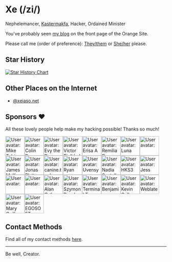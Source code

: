 # Xe (/zi/)

Nephelemancer, [Kastermakfa](https://xeiaso.net/blog/practical-kasmakfa-2019-04-21), Hacker, Ordained Minister

You've probably seen [my blog](https://xeiaso.net/blog) on the front page of the Orange Site.

Please call me (order of preference): [They/them](http://pronouns.within.lgbt/they) or [She/her](http://pronouns.within.lgbt/she) please.

## Star History

[![Star History Chart](https://api.star-history.com/svg?repos=Xe/site,Xe/x,Xe/when-then-zen,Xe/xess&type=Timeline)](https://star-history.com/#Xe/site&Xe/waifud&Xe/x&Xe/when-then-zen&Xe/xess&TecharoHQ/anubis&Timeline)

## Other Places on the Internet

- [@xeiaso.net](https://bsky.app/profile/xeiaso.net)

## Sponsors ❤️

All these lovely people help make my hacking possible! Thanks so much!

<!-- sponsors --><a href="https://github.com/mjtobias"><img src="https:&#x2F;&#x2F;github.com&#x2F;mjtobias.png" width="60px" alt="User avatar: Mike Tobias" /></a><a href="https://github.com/colindean"><img src="https:&#x2F;&#x2F;github.com&#x2F;colindean.png" width="60px" alt="User avatar: Colin Dean" /></a><a href="https://github.com/evysgarden"><img src="https:&#x2F;&#x2F;github.com&#x2F;evysgarden.png" width="60px" alt="User avatar: Evy the Demon" /></a><a href="https://github.com/victorb"><img src="https:&#x2F;&#x2F;github.com&#x2F;victorb.png" width="60px" alt="User avatar: Victor Bjelkholm" /></a><a href="https://github.com/Erisa"><img src="https:&#x2F;&#x2F;github.com&#x2F;Erisa.png" width="60px" alt="User avatar: Erisa A" /></a><a href="https://github.com/prettysunflower"><img src="https:&#x2F;&#x2F;github.com&#x2F;prettysunflower.png" width="60px" alt="User avatar: Remilia Da Costa Faro" /></a><a href="https://github.com/LunNova"><img src="https:&#x2F;&#x2F;github.com&#x2F;LunNova.png" width="60px" alt="User avatar: Luna" /></a><a href="https://github.com/Techcable"><img src="https:&#x2F;&#x2F;github.com&#x2F;Techcable.png" width="60px" alt="User avatar: " /></a><a href="https://github.com/autumn-mck"><img src="https:&#x2F;&#x2F;github.com&#x2F;autumn-mck.png" width="60px" alt="User avatar: James McKee" /></a><a href="https://github.com/jplatte"><img src="https:&#x2F;&#x2F;github.com&#x2F;jplatte.png" width="60px" alt="User avatar: Jonas Platte" /></a><a href="https://github.com/caninetools"><img src="https:&#x2F;&#x2F;github.com&#x2F;caninetools.png" width="60px" alt="User avatar: canine.tools" /></a><a href="https://github.com/RyanSquared"><img src="https:&#x2F;&#x2F;github.com&#x2F;RyanSquared.png" width="60px" alt="User avatar: Ryan" /></a><a href="https://github.com/uvensys"><img src="https:&#x2F;&#x2F;github.com&#x2F;uvensys.png" width="60px" alt="User avatar: Uvensys" /></a><a href="https://github.com/nadiamoe"><img src="https:&#x2F;&#x2F;github.com&#x2F;nadiamoe.png" width="60px" alt="User avatar: Nadia Santalla" /></a><a href="https://github.com/HKS3"><img src="https:&#x2F;&#x2F;github.com&#x2F;HKS3.png" width="60px" alt="User avatar: HKS3" /></a><a href="https://github.com/Jesssullivan"><img src="https:&#x2F;&#x2F;github.com&#x2F;Jesssullivan.png" width="60px" alt="User avatar: Jess" /></a><a href="https://github.com/louis-roessler"><img src="https:&#x2F;&#x2F;github.com&#x2F;louis-roessler.png" width="60px" alt="User avatar: " /></a><a href="https://github.com/vipervire"><img src="https:&#x2F;&#x2F;github.com&#x2F;vipervire.png" width="60px" alt="User avatar: " /></a><a href="https://github.com/alanorth"><img src="https:&#x2F;&#x2F;github.com&#x2F;alanorth.png" width="60px" alt="User avatar: Alan Orth" /></a><a href="https://github.com/owiecc"><img src="https:&#x2F;&#x2F;github.com&#x2F;owiecc.png" width="60px" alt="User avatar: Szymon Bęczkowski" /></a><a href="https://github.com/terminaltrove"><img src="https:&#x2F;&#x2F;github.com&#x2F;terminaltrove.png" width="60px" alt="User avatar: Terminal Trove" /></a><a href="https://github.com/barmintor"><img src="https:&#x2F;&#x2F;github.com&#x2F;barmintor.png" width="60px" alt="User avatar: Benjamin Armintor" /></a><a href="https://github.com/kcollasarundell"><img src="https:&#x2F;&#x2F;github.com&#x2F;kcollasarundell.png" width="60px" alt="User avatar: Kevin Collas-Arundell" /></a><a href="https://github.com/WeblateOrg"><img src="https:&#x2F;&#x2F;github.com&#x2F;WeblateOrg.png" width="60px" alt="User avatar: Weblate" /></a><a href="https://github.com/marysaka"><img src="https:&#x2F;&#x2F;github.com&#x2F;marysaka.png" width="60px" alt="User avatar: Mary Guillemard" /></a><a href="https://github.com/egosoftgmbh"><img src="https:&#x2F;&#x2F;github.com&#x2F;egosoftgmbh.png" width="60px" alt="User avatar: EGOSOFT GmbH" /></a><!-- sponsors -->

## Contact Methods

Find all of my contact methods [here](https://xeiaso.net/contact).

---

Be well, Creator.
